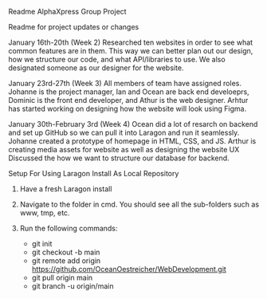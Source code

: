 Readme
AlphaXpress Group Project

Readme for project updates or changes

January 16th-20th (Week 2)
Researched ten websites in order to see what common features are in them. This way we can better plan out our design, how we structure our code, and what API/libraries to use.
We also designated someone as our designer for the website.

January 23rd-27th (Week 3)
All members of team have assigned roles. Johanne is the project manager, Ian and Ocean are back end develoeprs, Dominic is the front end developer, and Athur is the web designer.
Arhtur has started working on designing how the website will look using Figma.

January 30th-February 3rd (Week 4)
Ocean did a lot of resarch on backend and set up GitHub so we can pull it into Laragon and run it seamlessly. Johanne created a prototype of homepage in HTML, CSS, and JS. Arthur is creating media assets for website as well as designing the website UX Discussed the how we want to structure our database for backend. 

Setup For Using Laragon Install As Local Repository

1. Have a fresh Laragon install

2. Navigate to the folder in cmd. You should see all the sub-folders such as www, tmp, etc.

3. Run the following commands:

	- git init
	- git checkout -b main
	- git remote add origin https://github.com/OceanOestreicher/WebDevelopment.git
	- git pull origin main
	- git branch -u origin/main
